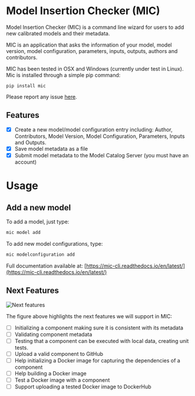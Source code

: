# Model Insertion Checker (MIC) 

Model Insertion Checker (MIC) is a command line wizard for users to add new calibrated models and their metadata.

MIC is an application that asks the information of your model, model version, model configuration, parameters, inputs, outputs, authors and contributors.

MIC has been tested in OSX and Windows (currently under test in Linux). Mic is installed through a simple pip command:

`pip install mic`

Please report any issue [here](https://github.com/mintproject/mic/issues/new/choose).

## Features

- [x] Create a new model/model configuration entry including: Author, Contributors, Model Version, Model Configuration, Parameters, Inputs and Outputs.
- [x] Save model metadata as a file
- [x] Submit model metadata to the Model Catalog Server (you must have an account)

# Usage

## Add a new model

To add a model, just type:

```bash
mic model add
```

To add new model configurations, type:

```bash
mic modelconfiguration add
```

Full documentation available at: [https://mic-cli.readthedocs.io/en/latest/](https://mic-cli.readthedocs.io/en/latest/)

## Next Features

![Next features](docs/figures/mic-v2.png)

The figure above highlights the next features we will support in MIC:

- [ ] Initializing a component making sure it is consistent with its metadata 
- [ ] Validating component metadata
- [ ] Testing that a component can be executed with local data, creating unit tests.
- [ ] Upload a valid component to GitHub
- [ ] Help initializing a Docker image for capturing the dependencies of a component
- [ ] Help building a Docker image
- [ ] Test a Docker image with a component
- [ ] Support uploading a tested Docker image to DockerHub